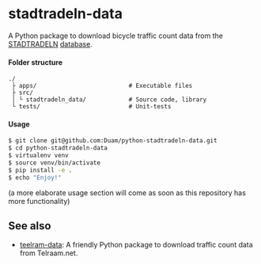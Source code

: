 # stadtradeln-data
A Python package to download bicycle traffic count data from the [STADTRADELN](https://www.stadtradeln.de/home) [database](https://www.mcloud.de/web/guest/suche/-/results/detail/ECF9DF02-37DC-4268-B017-A7C2CF302006).

#### Folder structure
```
./
 ├ apps/                          # Executable files
 ├ src/
 │ └ stadtradeln_data/            # Source code, library 
 └ tests/                         # Unit-tests
```

#### Usage
```bash
$ git clone git@github.com:Duam/python-stadtradeln-data.git
$ cd python-stadtradeln-data
$ virtualenv venv
$ source venv/bin/activate
$ pip install -e .
$ echo "Enjoy!"
```

(a more elaborate usage section will come as soon as this repository has more functionality)

## See also
- [teelram-data](https://github.com/barentsen/telraam-data): A friendly Python package to download traffic count data from Telraam.net.

